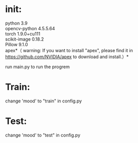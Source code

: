 # init:
python         3.9 <br>
opencv-python  4.5.5.64 <br>
torch          1.9.0+cu111 <br>
scikit-image   0.18.2 <br>
Pillow         9.1.0 <br>
apex*（ warning: If you want to install "apex", please find it in https://github.com/NVIDIA/apex to download and install.）*

run main.py to run the progrem <br>


# Train:
change 'mood' to "train" in config.py


# Test:
change 'mood' to "test" in config.py

